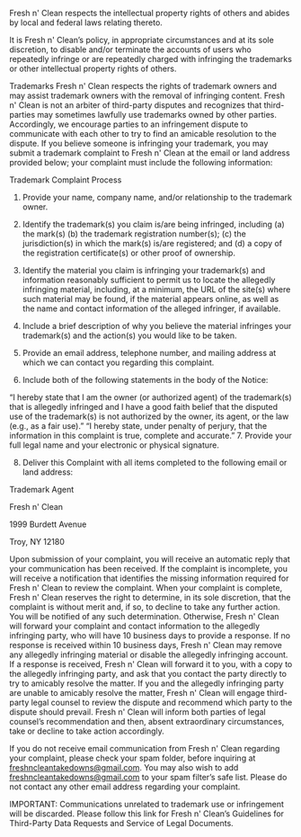 Fresh n' Clean respects the intellectual property rights of others and abides by local and federal laws relating thereto.

It is Fresh n' Clean’s policy, in appropriate circumstances and at its sole discretion, to disable and/or terminate the accounts of users who repeatedly infringe or are repeatedly charged with infringing the trademarks or other intellectual property rights of others.

Trademarks
Fresh n' Clean respects the rights of trademark owners and may assist trademark owners with the removal of infringing content. Fresh n' Clean is not an arbiter of third-party disputes and recognizes that third-parties may sometimes lawfully use trademarks owned by other parties. Accordingly, we encourage parties to an infringement dispute to communicate with each other to try to find an amicable resolution to the dispute. If you believe someone is infringing your trademark, you may submit a trademark complaint to Fresh n' Clean at the email or land address provided below; your complaint must include the following information:

Trademark Complaint Process
1. Provide your name, company name, and/or relationship to the trademark owner.

2. Identify the trademark(s) you claim is/are being infringed, including (a) the mark(s) (b) the trademark registration number(s); (c) the jurisdiction(s) in which the mark(s) is/are registered; and (d) a copy of the registration certificate(s) or other proof of ownership.

3. Identify the material you claim is infringing your trademark(s) and information reasonably sufficient to permit us to locate the allegedly infringing material, including, at a minimum, the URL of the site(s) where such material may be found, if the material appears online, as well as the name and contact information of the alleged infringer, if available.

4. Include a brief description of why you believe the material infringes your trademark(s) and the action(s) you would like to be taken.

5. Provide an email address, telephone number, and mailing address at which we can contact you regarding this complaint.

6. Include both of the following statements in the body of the Notice:

“I hereby state that I am the owner (or authorized agent) of the trademark(s) that is allegedly infringed and I have a good faith belief that the disputed use of the trademark(s) is not authorized by the owner, its agent, or the law (e.g., as a fair use).”
“I hereby state, under penalty of perjury, that the information in this complaint is true, complete and accurate.”
7. Provide your full legal name and your electronic or physical signature.

8. Deliver this Complaint with all items completed to the following email or land address:

Trademark Agent

Fresh n' Clean

1999 Burdett Avenue

Troy, NY 12180

Upon submission of your complaint, you will receive an automatic reply that your communication has been received. If the complaint is incomplete, you will receive a notification that identifies the missing information required for Fresh n' Clean to review the complaint. When your complaint is complete, Fresh n' Clean reserves the right to determine, in its sole discretion, that the complaint is without merit and, if so, to decline to take any further action. You will be notified of any such determination. Otherwise, Fresh n' Clean will forward your complaint and contact information to the allegedly infringing party, who will have 10 business days to provide a response. If no response is received within 10 business days, Fresh n' Clean may remove any allegedly infringing material or disable the allegedly infringing account. If a response is received, Fresh n' Clean will forward it to you, with a copy to the allegedly infringing party, and ask that you contact the party directly to try to amicably resolve the matter. If you and the allegedly infringing party are unable to amicably resolve the matter, Fresh n' Clean will engage third-party legal counsel to review the dispute and recommend which party to the dispute should prevail. Fresh n' Clean will inform both parties of legal counsel’s recommendation and then, absent extraordinary circumstances, take or decline to take action accordingly.

If you do not receive email communication from Fresh n' Clean regarding your complaint, please check your spam folder, before inquiring at freshncleantakedowns@gmail.com. You may also wish to add freshncleantakedowns@gmail.com to your spam filter’s safe list. Please do not contact any other email address regarding your complaint.

IMPORTANT: Communications unrelated to trademark use or infringement will be discarded. Please follow this link for Fresh n' Clean’s Guidelines for Third-Party Data Requests and Service of Legal Documents.